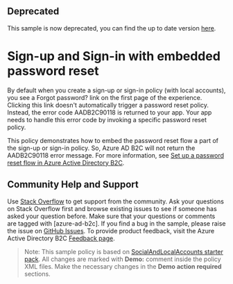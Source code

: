## Deprecated
This sample is now deprecated, you can find the up to date version [here](https://docs.microsoft.com/en-us/azure/active-directory-b2c/add-password-reset-policy?pivots=b2c-custom-policy#self-service-password-reset-recommended).

# Sign-up and Sign-in with embedded password reset

By default when you create a sign-up or sign-in policy (with local accounts), you see a Forgot password? link on the first page of the experience. Clicking this link doesn't automatically trigger a password reset policy. Instead, the error code AADB2C90118 is returned to your app. Your app needs to handle this error code by invoking a specific password reset policy.

This policy demonstrates how to embed the password reset flow a part of the sign-up or sign-in policy. So, Azure AD B2C will not return the AADB2C90118 error message. For more information, see [Set up a password reset flow in Azure Active Directory B2C](https://docs.microsoft.com/azure/active-directory-b2c/add-password-reset-policy).


## Community Help and Support

Use [Stack Overflow](https://stackoverflow.com/questions/tagged/azure-ad-b2c) to get support from the community. Ask your questions on Stack Overflow first and browse existing issues to see if someone has asked your question before. Make sure that your questions or comments are tagged with [azure-ad-b2c].
If you find a bug in the sample, please raise the issue on [GitHub Issues](https://github.com/azure-ad-b2c/samples/issues).
To provide product feedback, visit the Azure Active Directory B2C [Feedback page](https://feedback.azure.com/forums/169401-azure-active-directory?category_id=160596).

> Note:  This sample policy is based on [SocialAndLocalAccounts starter pack](https://github.com/Azure-Samples/active-directory-b2c-custom-policy-starterpack/tree/master/SocialAndLocalAccounts). All changes are marked with **Demo:** comment inside the policy XML files. Make the necessary changes in the **Demo action required** sections.
